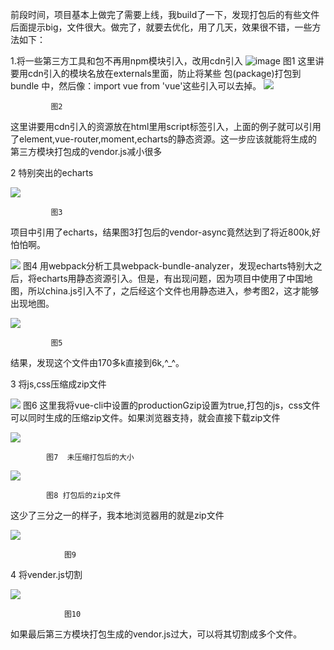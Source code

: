 前段时间，项目基本上做完了需要上线，我build了一下，发现打包后的有些文件后面提示big，文件很大。做完了，就要去优化，用了几天，效果很不错，一些方法如下：

1.将一些第三方工具和包不再用npm模块引入，改用cdn引入
![image](https://github.com/liulinqiang121/myblog/image/1.png)
            图1
这里讲要用cdn引入的模块名放在externals里面，防止将某些 包(package)打包到 bundle 中，然后像：import vue from 'vue'这些引入可以去掉。
![](https://upload-images.jianshu.io/upload_images/13382831-27ceae159fb20521.png?imageMogr2/auto-orient/strip%7CimageView2/2/w/1240)

             图2
这里讲要用cdn引入的资源放在html里用script标签引入，上面的例子就可以引用了element,vue-router,moment,echarts的静态资源。这一步应该就能将生成的第三方模块打包成的vendor.js减小很多

2 特别突出的echarts

![](https://upload-images.jianshu.io/upload_images/13382831-d53d1d85f8a8a09c.png?imageMogr2/auto-orient/strip%7CimageView2/2/w/1240)


             图3
项目中引用了echarts，结果图3打包后的vendor-async竟然达到了将近800k,好怕怕啊。

![](https://upload-images.jianshu.io/upload_images/13382831-c481cf655989b5bf.png?imageMogr2/auto-orient/strip%7CimageView2/2/w/1240)
             图4
用webpack分析工具webpack-bundle-analyzer，发现echarts特别大之后，将echarts用静态资源引入。但是，有出现问题，因为项目中使用了中国地图，所以china.js引入不了，之后经这个文件也用静态进入，参考图2，这才能够出现地图。


![](https://upload-images.jianshu.io/upload_images/13382831-0af75583e523c418.png?imageMogr2/auto-orient/strip%7CimageView2/2/w/1240)

             图5
结果，发现这个文件由170多k直接到6k,^_^。

3  将js,css压缩成zip文件



![](https://upload-images.jianshu.io/upload_images/13382831-4527f033e82bb852.png?imageMogr2/auto-orient/strip%7CimageView2/2/w/1240)
             图6
这里我将vue-cli中设置的productionGzip设置为true,打包的js，css文件可以同时生成的压缩zip文件。如果浏览器支持，就会直接下载zip文件


![](https://upload-images.jianshu.io/upload_images/13382831-638bf38974c2e75c.png?imageMogr2/auto-orient/strip%7CimageView2/2/w/1240)

            图7  未压缩打包后的大小

![](https://upload-images.jianshu.io/upload_images/13382831-272f334633bfcc89.png?imageMogr2/auto-orient/strip%7CimageView2/2/w/1240)

            图8 打包后的zip文件
这少了三分之一的样子，我本地浏览器用的就是zip文件



![](https://upload-images.jianshu.io/upload_images/13382831-880ef690d4b5fa62.png?imageMogr2/auto-orient/strip%7CimageView2/2/w/1240)

                图9

4 将vender.js切割



![](https://upload-images.jianshu.io/upload_images/13382831-89234a15f2c40b87.png?imageMogr2/auto-orient/strip%7CimageView2/2/w/1240)

                图10
如果最后第三方模块打包生成的vendor.js过大，可以将其切割成多个文件。



